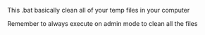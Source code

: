 This .bat basically clean all of your temp files in your computer

Remember to always execute on admin mode to clean all the files
